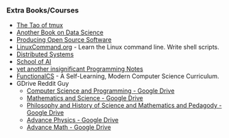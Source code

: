 ### Extra Books/Courses
- [The Tao of tmux](https://leanpub.com/the-tao-of-tmux/read)
- [Another Book on Data Science](https://www.anotherbookondatascience.com/)
- [Producing Open Source Software](https://producingoss.com/en/index.html)
- [LinuxCommand.org](http://www.linuxcommand.org/index.php) - Learn the Linux command line. Write shell scripts.
- [Distributed Systems](https://www.distributed-systems.net/index.php/books/distributed-systems-3rd-edition-2017/)
- [School of AI](https://www.theschool.ai/)
- [yet another insignificant Programming Notes](https://www.ntu.edu.sg/home/ehchua/programming/)
- [FunctionalCS](https://functionalcs.github.io/curriculum/) - A Self-Learning, Modern Computer Science Curriculum.
- GDrive Reddit Guy
  - [Computer Science and Programming - Google Drive](https://drive.google.com/drive/folders/0B9XbEQh3jB9pWVBFX0hqTzA0dUU)
  - [Mathematics and Science - Google Drive](https://drive.google.com/drive/folders/0B9XbEQh3jB9pMlRwbC11MjZRYk0)
  - [Philosophy and History of Science and Mathematics and Pedagody - Google Drive](https://drive.google.com/drive/folders/1l4hjiSgO1hTbaQjt9IG1wxQxNi7JtjYE)
  - [Advance Physics - Google Drive](https://drive.google.com/drive/folders/0B9XbEQh3jB9pbzhEX3J0dkhSTTg)
  - [Advance Math - Google Drive](https://drive.google.com/drive/folders/0B9XbEQh3jB9pNkhSVzVoYmRtTHM)
